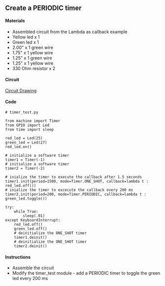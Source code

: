 ## Create a PERIODIC timer

#### Materials
 - Assembled circuit from the Lambda as callback example
 - Yellow led x 1
 - Green led x 1
 - 2.00" x 1 green wire
 - 1.75" x 1 yellow wire
 - 1.25" x 1 green wire
 - 1.25" x 1 yellow wire
 - 330 Ohm resistor x 2

#### Circuit
[Circuit Drawing](lesson02-05.pdf)

#### Code
```
# timer_test.py

from machine import Timer
from GPIO import Led
from time import sleep

red_led = Led(25)
green_led = Led(27)
red_led.on()

# initialize a software timer
timer1 = Timer(-1)
# initialize a software timer
timer2 = Timer(-2)

# inialize the timer to execute the callback after 1.5 seconds
timer1.init(period=1500, mode=Timer.ONE_SHOT, callback=lambda t : red_led.off())
# inialize the timer to excecute the callback every 200 ms
timer2.init(period=200, mode=Timer.PERIODIC, callback=lambda t : green_led.toggle())

try:
    while True:
        sleep(.01)
except KeyboardInterrupt:
    red_led.off()
    green_led.off()
    # deinitialize the ONE_SHOT timer
    timer1.deinit()
    # deinitialize the ONE_SHOT timer
    timer2.deinit()
```
#### Instructions
 - Assemble the circuit
 - Modify the timer_test module - add a PERIODIC timer to toggle the green led every 200 ms
